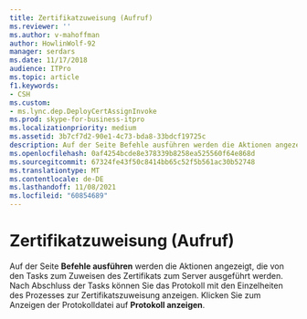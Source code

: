 ```yaml
---
title: Zertifikatzuweisung (Aufruf)
ms.reviewer: ''
ms.author: v-mahoffman
author: HowlinWolf-92
manager: serdars
ms.date: 11/17/2018
audience: ITPro
ms.topic: article
f1.keywords:
- CSH
ms.custom:
- ms.lync.dep.DeployCertAssignInvoke
ms.prod: skype-for-business-itpro
ms.localizationpriority: medium
ms.assetid: 3b7cf7d2-90e1-4c73-bda8-33bdcf19725c
description: Auf der Seite Befehle ausführen werden die Aktionen angezeigt, die von den Tasks zum Zuweisen des Zertifikats zum Server ausgeführt werden. Nach Abschluss der Tasks können Sie das Protokoll mit den Einzelheiten des Prozesses zur Zertifikatszuweisung anzeigen. Klicken Sie zum Anzeigen der Protokolldatei auf Protokoll anzeigen.
ms.openlocfilehash: 0af4254bcde8e378339b8258ea525560f64e868d
ms.sourcegitcommit: 67324fe43f50c8414bb65c52f5b561ac30b52748
ms.translationtype: MT
ms.contentlocale: de-DE
ms.lasthandoff: 11/08/2021
ms.locfileid: "60854689"
---
```

# <a name="certificate-assignment-invoke"></a>Zertifikatzuweisung (Aufruf)
 
Auf der Seite **Befehle ausführen** werden die Aktionen angezeigt, die von den Tasks zum Zuweisen des Zertifikats zum Server ausgeführt werden. Nach Abschluss der Tasks können Sie das Protokoll mit den Einzelheiten des Prozesses zur Zertifikatszuweisung anzeigen. Klicken Sie zum Anzeigen der Protokolldatei auf **Protokoll anzeigen**.
  

